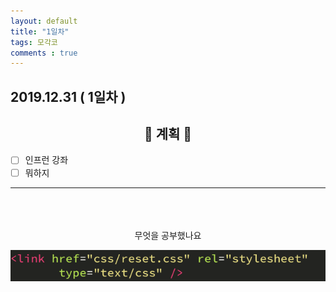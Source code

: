 ```yaml
---
layout: default
title: "1일차"
tags: 모각코
comments : true
---
```


## 2019.12.31 ( 1일차 )

## <center>📝 계획 📝</center>  

- [ ] 인프런 강좌
- [ ] 뭐하지

***
<br>
<br>
<br>
 <center>무엇을 공부했나요</center>  
 
![img1](./photos/day1/photo1.png)
 
<br>
<br>
<br>
